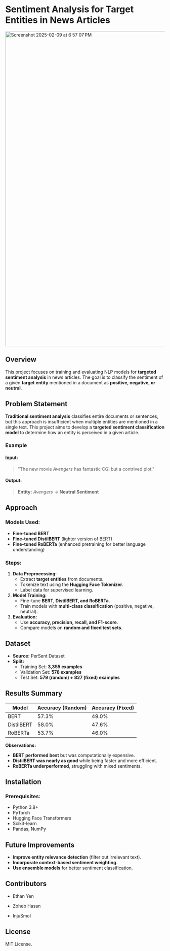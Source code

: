 # Sentiment Analysis for Target Entities in News Articles

<img width="992" alt="Screenshot 2025-02-09 at 6 57 07 PM" src="https://github.com/user-attachments/assets/9d136992-dae7-42b0-a7c8-76b361714386" />

## Overview

This project focuses on training and evaluating NLP models for **targeted sentiment analysis** in news articles. The goal is to classify the sentiment of a given **target entity** mentioned in a document as **positive, negative, or neutral**.

## Problem Statement

**Traditional sentiment analysis** classifies entire documents or sentences, but this approach is insufficient when multiple entities are mentioned in a single text. This project aims to develop a **targeted sentiment classification model** to determine how an entity is perceived in a given article.

### Example

#### Input:

> "The new movie *Avengers* has fantastic CGI but a contrived plot."

#### Output:

> **Entity:** *Avengers* → **Neutral Sentiment**

## Approach

### Models Used:

- **Fine-tuned BERT**
- **Fine-tuned DistilBERT** (lighter version of BERT)
- **Fine-tuned RoBERTa** (enhanced pretraining for better language understanding)

### Steps:

1. **Data Preprocessing:**
   - Extract **target entities** from documents.
   - Tokenize text using the **Hugging Face Tokenizer**.
   - Label data for supervised learning.
2. **Model Training:**
   - Fine-tune **BERT, DistilBERT, and RoBERTa**.
   - Train models with **multi-class classification** (positive, negative, neutral).
3. **Evaluation:**
   - Use **accuracy, precision, recall, and F1-score**.
   - Compare models on **random and fixed test sets**.

## Dataset

- **Source:** PerSent Dataset
- **Split:**
  - Training Set: **3,355 examples**
  - Validation Set: **578 examples**
  - Test Set: **579 (random) + 827 (fixed) examples**

## Results Summary

| Model      | Accuracy (Random) | Accuracy (Fixed) |
| ---------- | ----------------- | ---------------- |
| BERT       | 57.3%             | 49.0%            |
| DistilBERT | 58.0%             | 47.6%            |
| RoBERTa    | 53.7%             | 46.0%            |

**Observations:**

- **BERT performed best** but was computationally expensive.
- **DistilBERT was nearly as good** while being faster and more efficient.
- **RoBERTa underperformed**, struggling with mixed sentiments.

## Installation

### Prerequisites:

- Python 3.8+
- PyTorch
- Hugging Face Transformers
- Scikit-learn
- Pandas, NumPy

## Future Improvements

- **Improve entity relevance detection** (filter out irrelevant text).
- **Incorporate context-based sentiment weighting**.
- **Use ensemble models** for better sentiment classification.

## Contributors

- Ethan Yen

- Zoheb Hasan

- InjuSmol

## License

MIT License. 

